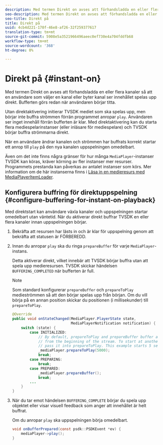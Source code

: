 ```yaml
---
description: Med termen Direkt on avses att förhandsladda en eller flera kanaler så att en användare som väljer en kanal eller byter kanal ser innehållet spelas upp direkt. Bufferten görs redan när användaren börjar titta.
seo-description: Med termen Direkt on avses att förhandsladda en eller flera kanaler så att en användare som väljer en kanal eller byter kanal ser innehållet spelas upp direkt. Bufferten görs redan när användaren börjar titta.
seo-title: Direkt på
title: Direkt på
uuid: 4cb4d221-170f-46e8-af26-32f259377617
translation-type: tm+mt
source-git-commit: 5908e5a3521966496aeec0ef730e4a704fddfb68
workflow-type: tm+mt
source-wordcount: '368'
ht-degree: 0%

---
```



# Direkt på {#instant-on}

Med termen Direkt on avses att förhandsladda en eller flera kanaler så att en användare som väljer en kanal eller byter kanal ser innehållet spelas upp direkt. Bufferten görs redan när användaren börjar titta.

Utan direktaktivering initierar TVSDK mediet som ska spelas upp, men börjar inte buffra strömmen förrän programmet anropar `play`. Användaren ser inget innehåll förrän bufferten är klar. Med direktaktivering kan du starta flera mediespelarinstanser (eller inläsare för mediespelare) och TVSDK börjar buffra strömmarna direkt.

När en användare ändrar kanalen och strömmen har buffrats korrekt startar ett anrop till `play` på den nya kanalen uppspelningen omedelbart.

Även om det inte finns några gränser för hur många `MediaPlayer`-instanser TVSDK kan köras, kräver körning av fler instanser mer resurser. Programmets prestanda kan påverkas av antalet instanser som körs. Mer information om de här instanserna finns i [Läsa in en medieresurs med MediaPlayerItemLoader](../../../tvsdk-1.4-for-android/ui-configure/mediaplayer-initialize-for-video/android-1.4-media-mediaplayeritemloader.md).

## Konfigurera buffring för direktuppspelning {#configure-buffering-for-instant-on-playback}

Med direktstart kan användare växla kanaler och uppspelningen startar omedelbart utan väntetid. När du aktiverar direkt buffrar TVSDK en eller flera kanaler innan uppspelningen börjar.

1. Bekräfta att resursen har lästs in och är klar för uppspelning genom att bekräfta att statusen är FÖRBEREDD.
1. Innan du anropar `play` ska du ringa `prepareBuffer` för varje `MediaPlayer`-instans.

   Detta aktiverar direkt, vilket innebär att TVSDK börjar buffra utan att spela upp medieresursen. TVSDK skickar händelsen `BUFFERING_COMPLETED` när bufferten är full.

   >[!NOTE]
   >
   >Som standard konfigurerar `prepareBuffer` och `prepareToPlay` medieströmmen så att den börjar spelas upp från början. Om du vill börja på en annan position skickar du positionen (i millisekunder) till `prepareToPlay`.

   ```java
   @Override 
   public void onStateChanged(MediaPlayer.PlayerState state,  
                              MediaPlayerNotification notification) { 
       switch (state) { 
           case INITIALIZED: 
               // By default, prepareToPlay and prepareBuffer buffer and start playing 
               // from the beginning of the stream. To start at another position, 
               // pass it into prepareToPlay. This example starts 5 seconds into the stream. 
               _mediaPlayer.prepareToPlay(5000); 
               break; 
           case PREPARING: 
               break; 
           case PREPARED: 
               _mediaPlayer.prepareBuffer(); 
               break; 
           ... 
       } 
   }
   ```

1. När du tar emot händelsen `BUFFERING_COMPLETE` börjar du spela upp objektet eller visar visuell feedback som anger att innehållet är helt buffrat.

   Om du anropar `play` ska uppspelningen börja omedelbart.

   ```java
   void onBufferPrepared(const psdk::PSDKEvent *ev) { 
       mediaPlayer->play(); 
   }
   ```
